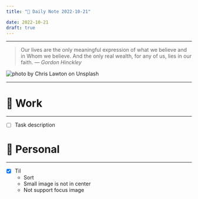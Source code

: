 ```yaml
---
title: "🌱 Daily Note 2022-10-21"

date: 2022-10-21
draft: true
---
```



---

> Our lives are the only meaningful expression of what we believe and in Whom we believe. And the only real wealth, for any of us, lies in our faith.
> — <cite>Gordon Hinckley</cite>

![photo by Chris Lawton on Unsplash](https://images.unsplash.com/photo-1512923927402-a9867a68180e?crop=entropy&cs=tinysrgb&fm=jpg&ixid=MnwzNjM5Nzd8MHwxfHJhbmRvbXx8fHx8fHx8fDE2NjYzMTk0ODE&ixlib=rb-4.0.3&q=80&w=500&h=500)

---


# 💼 Work
---
- [ ] Task description


# 🌱 Personal
---
- [x] Til
	-  Sort
	- Small image  is not in center
	- Not support focus image
